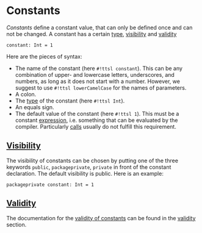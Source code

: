 # Constants

_Constants_ define a constant value, that can only be defined once and can not be changed. A constant has a certain [type][types], [visibility][Visibility] and [validity][Validity]

```ttsl
constant: Int = 1
```

Here are the pieces of syntax:

- The name of the constant (here `#!ttsl constant`). This can be any combination of upper- and lowercase letters, underscores, and numbers, as long as it does not start with a number. However, we suggest to use `#!ttsl lowerCamelCase` for the names of parameters.
- A colon.
- The [type][types] of the constant (here `#!ttsl Int`).
- An equals sign.
- The default value of the constant (here `#!ttsl 1`). This must be a constant [expression][Expressions], i.e. something that can be evaluated by the compiler. Particularly [calls][calls] usually do not fulfill this requirement.

## [Visibility][Visibility]

The visibility of constants can be chosen by putting one of the three keywords `public`, `packageprivate`, `private` in front of the constant declaration. The default visibility is public. Here is an example:

```ttsl
packageprivate constant: Int = 1
```

## [Validity][Validity]

The documentation for the [validity of constants](validity.md#constants) can be found in the [validity][Validity] section.

[types]: types.md
[Expressions]: expressions.md
[calls]: expressions.md#calls
[Visibility]: visibility.md
[Validity]: validity.md
